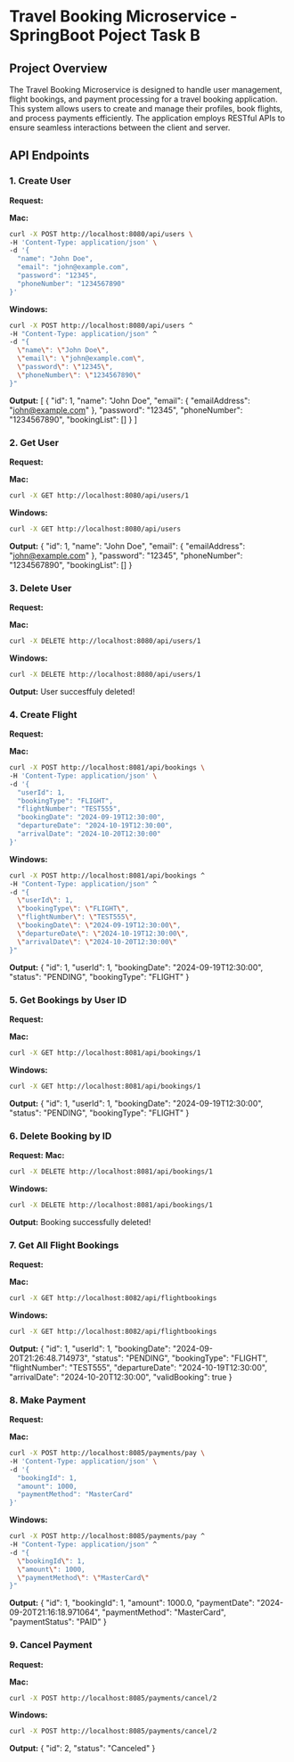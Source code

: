 # Travel Booking Microservice - SpringBoot Poject Task B

## Project Overview

The Travel Booking Microservice is designed to handle user management, flight bookings, and payment processing for a travel booking application. This system allows users to create and manage their profiles, book flights, and process payments efficiently. The application employs RESTful APIs to ensure seamless interactions between the client and server.

## API Endpoints

### 1. Create User

**Request:**

**Mac:**

```bash
curl -X POST http://localhost:8080/api/users \
-H 'Content-Type: application/json' \
-d '{
  "name": "John Doe",
  "email": "john@example.com",
  "password": "12345",
  "phoneNumber": "1234567890"
}'
```

**Windows:**
```bash
curl -X POST http://localhost:8080/api/users ^
-H "Content-Type: application/json" ^
-d "{
  \"name\": \"John Doe\",
  \"email\": \"john@example.com\",
  \"password\": \"12345\",
  \"phoneNumber\": \"1234567890\"
}"
```

**Output:**
[
  {
    "id": 1,
    "name": "John Doe",
    "email": {
      "emailAddress": "john@example.com"
    },
    "password": "12345",
    "phoneNumber": "1234567890",
    "bookingList": []
  }
]

### 2. Get User

**Request:**

**Mac:**

```bash
curl -X GET http://localhost:8080/api/users/1
```

**Windows:**
```bash
curl -X GET http://localhost:8080/api/users
```

**Output:**
{
  "id": 1,
  "name": "John Doe",
  "email": {
    "emailAddress": "john@example.com"
  },
  "password": "12345",
  "phoneNumber": "1234567890",
  "bookingList": []
}



### 3. Delete User

**Request:**

**Mac:**

```bash
curl -X DELETE http://localhost:8080/api/users/1
```

**Windows:**
```bash
curl -X DELETE http://localhost:8080/api/users/1
```

**Output:**
User succesffuly deleted!

### 4. Create Flight

**Request:**

**Mac:**

```bash
curl -X POST http://localhost:8081/api/bookings \
-H 'Content-Type: application/json' \
-d '{
  "userId": 1,
  "bookingType": "FLIGHT",
  "flightNumber": "TEST555",
  "bookingDate": "2024-09-19T12:30:00",
  "departureDate": "2024-10-19T12:30:00",
  "arrivalDate": "2024-10-20T12:30:00"
}'
```

**Windows:**
```bash
curl -X POST http://localhost:8081/api/bookings ^
-H "Content-Type: application/json" ^
-d "{
  \"userId\": 1,
  \"bookingType\": \"FLIGHT\",
  \"flightNumber\": \"TEST555\",
  \"bookingDate\": \"2024-09-19T12:30:00\",
  \"departureDate\": \"2024-10-19T12:30:00\",
  \"arrivalDate\": \"2024-10-20T12:30:00\"
}"
```

**Output:**
{
  "id": 1,
  "userId": 1,
  "bookingDate": "2024-09-19T12:30:00",
  "status": "PENDING",
  "bookingType": "FLIGHT"
}

### 5. Get Bookings by User ID

**Request:**

**Mac:**

```bash
curl -X GET http://localhost:8081/api/bookings/1
```

**Windows:**
```bash
curl -X GET http://localhost:8081/api/bookings/1
```

**Output:**
{
  "id": 1,
  "userId": 1,
  "bookingDate": "2024-09-19T12:30:00",
  "status": "PENDING",
  "bookingType": "FLIGHT"
}

### 6. Delete Booking by ID

**Request:**
**Mac:**

```bash
curl -X DELETE http://localhost:8081/api/bookings/1
```

**Windows:**
```bash
curl -X DELETE http://localhost:8081/api/bookings/1
```

**Output:**
Booking successfully deleted!

### 7. Get All Flight Bookings

**Request:**

**Mac:**

```bash
curl -X GET http://localhost:8082/api/flightbookings
```

**Windows:**
```bash
curl -X GET http://localhost:8082/api/flightbookings
```

**Output:**
{
  "id": 1,
  "userId": 1,
  "bookingDate": "2024-09-20T21:26:48.714973",
  "status": "PENDING",
  "bookingType": "FLIGHT",
  "flightNumber": "TEST555",
  "departureDate": "2024-10-19T12:30:00",
  "arrivalDate": "2024-10-20T12:30:00",
  "validBooking": true
}

### 8. Make Payment

**Request:**

**Mac:**

```bash
curl -X POST http://localhost:8085/payments/pay \
-H 'Content-Type: application/json' \
-d '{
  "bookingId": 1,
  "amount": 1000,
  "paymentMethod": "MasterCard"
}'
```

**Windows:**
```bash
curl -X POST http://localhost:8085/payments/pay ^
-H "Content-Type: application/json" ^
-d "{
  \"bookingId\": 1,
  \"amount\": 1000,
  \"paymentMethod\": \"MasterCard\"
}"
```
**Output:**
{
  "id": 1,
  "bookingId": 1,
  "amount": 1000.0,
  "paymentDate": "2024-09-20T21:16:18.971064",
  "paymentMethod": "MasterCard",
  "paymentStatus": "PAID"
}

### 9. Cancel Payment

**Request:**

**Mac:**

```bash
curl -X POST http://localhost:8085/payments/cancel/2
```

**Windows:**
```bash
curl -X POST http://localhost:8085/payments/cancel/2
```

**Output:**
{
  "id": 2,
  "status": "Canceled"
}



